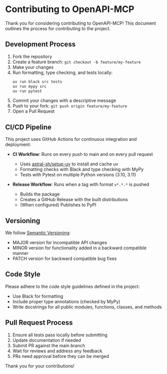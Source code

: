 # Contributing to OpenAPI-MCP

Thank you for considering contributing to OpenAPI-MCP! This document outlines the process for contributing to the project.

## Development Process

1. Fork the repository
2. Create a feature branch: `git checkout -b feature/my-feature`
3. Make your changes
4. Run formatting, type checking, and tests locally:
   ```bash
   uv run black src tests
   uv run mypy src
   uv run pytest
   ```
5. Commit your changes with a descriptive message
6. Push to your fork: `git push origin feature/my-feature`
7. Open a Pull Request

## CI/CD Pipeline

This project uses GitHub Actions for continuous integration and deployment:

- **CI Workflow**: Runs on every push to main and on every pull request
  - Uses [astral-sh/setup-uv](https://github.com/astral-sh/setup-uv) to install and cache uv
  - Formatting checks with Black and type checking with MyPy
  - Tests with Pytest on multiple Python versions (3.10, 3.11)

- **Release Workflow**: Runs when a tag with format `v*.*.*` is pushed
  - Builds the package
  - Creates a GitHub Release with the built distributions
  - (When configured) Publishes to PyPI

## Versioning

We follow [Semantic Versioning](https://semver.org/):
- MAJOR version for incompatible API changes
- MINOR version for functionality added in a backward compatible manner
- PATCH version for backward compatible bug fixes

## Code Style

Please adhere to the code style guidelines defined in the project:

- Use Black for formatting
- Include proper type annotations (checked by MyPy)
- Write docstrings for all public modules, functions, classes, and methods

## Pull Request Process

1. Ensure all tests pass locally before submitting
2. Update documentation if needed
3. Submit PR against the main branch
4. Wait for reviews and address any feedback
5. PRs need approval before they can be merged

Thank you for your contributions!